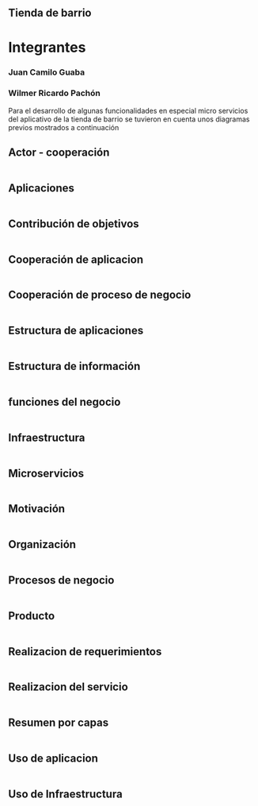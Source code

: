 <h2>Tienda de barrio</h2>
<h1>Integrantes</h1>
<h3>Juan Camilo Guaba  </h3>
<h3>Wilmer Ricardo Pachón</h3>
<p>Para el desarrollo de algunas funcionalidades en especial micro servicios del aplicativo de la tienda de barrio se tuvieron en cuenta unos diagramas previos mostrados a continuación</p>
<h2>
    Actor - cooperación
</h2>
<img src="img/actor-cooperacion.png" alt="">
<h2>Aplicaciones</h2>
<img src="img/Aplicaciones.png" alt="">
<h2>Contribución de objetivos</h2>
<img src="img/Contribucion de objetivos.png" alt="">
<h2>Cooperación de aplicacion</h2>
<img src="img/Cooperacion de aplicacion.png" alt="">
<h2>Cooperación de proceso de negocio</h2>
<img src="Cooperacion de p.png" alt="">
<h2>Estructura de aplicaciones</h2>
<img src="Cooperacion de aplicacion.png" alt="">
<h2>Estructura de información</h2>
<img src="Cooperacion de aplicacion.png" alt="">
<h2>funciones del negocio</h2>
<img src="Cooperacion de aplicacion.png" alt="">
<h2>Infraestructura</h2>
<img src="Cooperacion de aplicacion.png" alt="">
<h2>Microservicios</h2>
<img src="Cooperacion de aplicacion.png" alt="">
<h2>Motivación</h2>
<img src="Cooperacion de aplicacion.png" alt="">
<h2>Organización</h2>
<img src="Cooperacion de aplicacion.png" alt="">
<h2>Procesos de negocio</h2>
<img src="Cooperacion de aplicacion.png" alt="">
<h2>Producto</h2>
<img src="Cooperacion de aplicacion.png" alt="">
<h2>Realizacion de requerimientos</h2>
<img src="Cooperacion de aplicacion.png" alt="">
<h2>Realizacion del servicio</h2>
<img src="Cooperacion de aplicacion.png" alt="">
<h2>Resumen por capas</h2>
<img src="Cooperacion de aplicacion.png" alt="">
<h2>Uso de aplicacion</h2>
<img src="Cooperacion de aplicacion.png" alt="">
<h2>Uso de Infraestructura</h2>
<img src="Cooperacion de aplicacion.png" alt="">